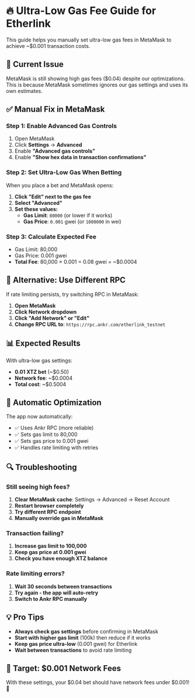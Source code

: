 # 🔥 Ultra-Low Gas Fee Guide for Etherlink

This guide helps you manually set ultra-low gas fees in MetaMask to achieve ~$0.001 transaction costs.

## 🚨 Current Issue

MetaMask is still showing high gas fees ($0.04) despite our optimizations. This is because MetaMask sometimes ignores our gas settings and uses its own estimates.

## ✅ Manual Fix in MetaMask

### **Step 1: Enable Advanced Gas Controls**
1. Open MetaMask
2. Click **Settings** → **Advanced**
3. Enable **"Advanced gas controls"**
4. Enable **"Show hex data in transaction confirmations"**

### **Step 2: Set Ultra-Low Gas When Betting**
When you place a bet and MetaMask opens:

1. **Click "Edit" next to the gas fee**
2. **Select "Advanced"**
3. **Set these values:**
   - **Gas Limit**: `80000` (or lower if it works)
   - **Gas Price**: `0.001` gwei (or `1000000` in wei)

### **Step 3: Calculate Expected Fee**
- Gas Limit: 80,000
- Gas Price: 0.001 gwei
- **Total Fee**: 80,000 × 0.001 = 0.08 gwei = ~$0.0004

## 🔧 Alternative: Use Different RPC

If rate limiting persists, try switching RPC in MetaMask:

1. **Open MetaMask**
2. **Click Network dropdown**
3. **Click "Add Network" or "Edit"**
4. **Change RPC URL to**: `https://rpc.ankr.com/etherlink_testnet`

## 📊 Expected Results

With ultra-low gas settings:
- **0.01 XTZ bet** (~$0.50)
- **Network fee**: ~$0.0004
- **Total cost**: ~$0.5004

## 🚀 Automatic Optimization

The app now automatically:
- ✅ Uses Ankr RPC (more reliable)
- ✅ Sets gas limit to 80,000
- ✅ Sets gas price to 0.001 gwei
- ✅ Handles rate limiting with retries

## 🔍 Troubleshooting

### **Still seeing high fees?**
1. **Clear MetaMask cache**: Settings → Advanced → Reset Account
2. **Restart browser completely**
3. **Try different RPC endpoint**
4. **Manually override gas in MetaMask**

### **Transaction failing?**
1. **Increase gas limit to 100,000**
2. **Keep gas price at 0.001 gwei**
3. **Check you have enough XTZ balance**

### **Rate limiting errors?**
1. **Wait 30 seconds between transactions**
2. **Try again - the app will auto-retry**
3. **Switch to Ankr RPC manually**

## 💡 Pro Tips

- **Always check gas settings** before confirming in MetaMask
- **Start with higher gas limit** (100k) then reduce if it works
- **Keep gas price ultra-low** (0.001 gwei) for Etherlink
- **Wait between transactions** to avoid rate limiting

## 🎯 Target: $0.001 Network Fees

With these settings, your $0.04 bet should have network fees under $0.001! 🎉

